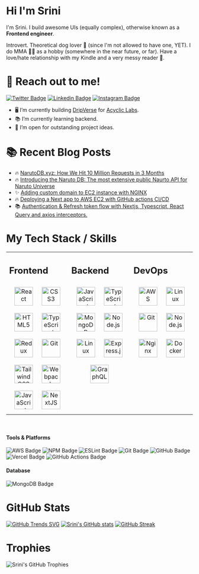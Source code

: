 # Hi I'm Srini

I'm Srini. I build awesome UIs (equally complex), otherwise known as a **Frontend engineer**.

Introvert. Theoretical dog lover 🐶 (since I'm not allowed to have one, YET). I do MMA 🥷🏼 as a hobby (somewhere in the near future, or far). Have a love/hate relationship with my Kindle and a very messy reader 📖.

# 🚀 Reach out to me!

[![Twitter Badge](https://img.shields.io/badge/-@Srinu53168-1ca0f1?style=flat&labelColor=1ca0f1&logo=twitter&logoColor=white&link=https://twitter.com/Srinu53168)](https://twitter.com/Srinu53168) [![Linkedin Badge](https://img.shields.io/badge/k-srinivas53168-0e76a8?style=flat&labelColor=0e76a8&logo=linkedin&logoColor=white)](https://www.linkedin.com/in/k-srinivas53168/) [![Instagram Badge](https://img.shields.io/badge/-@lurch_in_disguise-e84393?style=flat&labelColor=e84393&logo=instagram&logoColor=white)](https://instagram.com/lurch_in_disguise)

- 🖥️ I’m currently building [DripVerse](https://alpha.dripverse.org/) for [Acyclic Labs](https://acycliclabs.com/).
- 📚 I’m currently learning backend.
- 🔭 I’m open for outstanding project ideas.

# 📚 Recent Blog Posts
<!-- BLOGPOSTS:START -->
 - 🔥 [NarutoDB.xyz: How We Hit 10 Million Requests in 3 Months](https://srini-dev.hashnode.dev/narutodbxyz-how-we-hit-10-million-requests-in-3-months)
 - 🔥 [Introducing the Naruto DB: The most extensive public Naurto API for Naruto Universe](https://srini-dev.hashnode.dev/introducing-the-naruto-db-the-most-extensive-public-naurto-api-for-naruto-universe)
 - ✨ [Adding custom domain to EC2 instance with NGINX](https://srini-dev.hashnode.dev/adding-custom-domain-to-ec2-instance-with-nginx)
 - 🔥 [Deploying a Next app to AWS EC2 with GitHub actions CI/CD](https://srini-dev.hashnode.dev/deploying-a-next-app-to-aws-ec2-with-github-actions-cicd)
 - 📚 [Authentication &amp; Refresh token flow with Nextjs, Typescript, React Query and axios interceptors.](https://srini-dev.hashnode.dev/authentication-refresh-token-flow-with-nextjs-typescript-react-query-and-axios-interceptors)<!-- BLOGPOSTS:END -->


# My Tech Stack / Skills
<table><tr><td valign="top" width="33%">

## Frontend  
<div align="center">  
<a href="https://reactjs.org/" target="_blank"><img style="margin: 10px" src="https://profilinator.rishav.dev/skills-assets/react-original-wordmark.svg" alt="React" height="50" /></a>  
<a href="https://www.w3schools.com/css/" target="_blank"><img style="margin: 10px" src="https://profilinator.rishav.dev/skills-assets/css3-original-wordmark.svg" alt="CSS3" height="50" /></a>  
<a href="https://en.wikipedia.org/wiki/HTML5" target="_blank"><img style="margin: 10px" src="https://profilinator.rishav.dev/skills-assets/html5-original-wordmark.svg" alt="HTML5" height="50" /></a>  
<a href="https://www.typescriptlang.org/" target="_blank"><img style="margin: 10px" src="https://profilinator.rishav.dev/skills-assets/typescript-original.svg" alt="TypeScript" height="50" /></a>  
<a href="https://redux.js.org/" target="_blank"><img style="margin: 10px" src="https://profilinator.rishav.dev/skills-assets/redux-original.svg" alt="Redux" height="50" /></a>  
<a href="https://github.com/" target="_blank"><img style="margin: 10px" src="https://profilinator.rishav.dev/skills-assets/git-scm-icon.svg" alt="Git" height="50" /></a>  
<a href="https://www.tailwindcss.com/" target="_blank"><img style="margin: 10px" src="https://profilinator.rishav.dev/skills-assets/tailwindcss.svg" alt="Tailwind CSS" height="50" /></a>  
<a href="https://webpack.js.org/" target="_blank"><img style="margin: 10px" src="https://profilinator.rishav.dev/skills-assets/webpack-original.svg" alt="Webpack" height="50" /></a>  
<a href="https://www.javascript.com/" target="_blank"><img style="margin: 10px" src="https://profilinator.rishav.dev/skills-assets/javascript-original.svg" alt="JavaScript" height="50" /></a>  
<a href="https://nextjs.org/" target="_blank"><img style="margin: 10px" src="https://profilinator.rishav.dev/skills-assets/nextjs.png" alt="NextJS" height="50" /></a>  
</div>

</td><td valign="top" width="33%">

## Backend  
<div align="center">  
<a href="https://www.javascript.com/" target="_blank"><img style="margin: 10px" src="https://profilinator.rishav.dev/skills-assets/javascript-original.svg" alt="JavaScript" height="50" /></a>  
<a href="https://www.typescriptlang.org/" target="_blank"><img style="margin: 10px" src="https://profilinator.rishav.dev/skills-assets/typescript-original.svg" alt="TypeScript" height="50" /></a>  
<a href="https://www.mongodb.com/" target="_blank"><img style="margin: 10px" src="https://profilinator.rishav.dev/skills-assets/mongodb-original-wordmark.svg" alt="MongoDB" height="50" /></a>  
<a href="https://nodejs.org/" target="_blank"><img style="margin: 10px" src="https://profilinator.rishav.dev/skills-assets/nodejs-original-wordmark.svg" alt="Node.js" height="50" /></a>  
<a href="https://www.linux.org/" target="_blank"><img style="margin: 10px" src="https://profilinator.rishav.dev/skills-assets/linux-original.svg" alt="Linux" height="50" /></a>  
<a href="https://expressjs.com/" target="_blank"><img style="margin: 10px" src="https://profilinator.rishav.dev/skills-assets/express-original-wordmark.svg" alt="Express.js" height="50" /></a>  
<a href="https://graphql.org/" target="_blank"><img style="margin: 10px" src="https://profilinator.rishav.dev/skills-assets/graphql.png" alt="GraphQL" height="50" /></a>  
</div>

</td><td valign="top" width="33%">


## DevOps  
<div align="center">  
<a href="https://aws.amazon.com/" target="_blank"><img style="margin: 10px" src="https://profilinator.rishav.dev/skills-assets/amazonwebservices-original-wordmark.svg" alt="AWS" height="50" /></a>  
<a href="https://www.linux.org/" target="_blank"><img style="margin: 10px" src="https://profilinator.rishav.dev/skills-assets/linux-original.svg" alt="Linux" height="50" /></a>  
<a href="https://github.com/" target="_blank"><img style="margin: 10px" src="https://profilinator.rishav.dev/skills-assets/git-scm-icon.svg" alt="Git" height="50" /></a>  
<a href="https://nodejs.org/" target="_blank"><img style="margin: 10px" src="https://profilinator.rishav.dev/skills-assets/nodejs-original-wordmark.svg" alt="Node.js" height="50" /></a>  
<a href="https://www.nginx.com/" target="_blank"><img style="margin: 10px" src="https://profilinator.rishav.dev/skills-assets/nginx-original.svg" alt="Nginx" height="50" /></a>  
<a href="https://www.docker.com/" target="_blank"><img style="margin: 10px" src="https://profilinator.rishav.dev/skills-assets/docker-original-wordmark.svg" alt="Docker" height="50" /></a>  
</div>

</td></tr></table>  

<br/>  

#### Tools & Platforms
![AWS Badge](https://img.shields.io/badge/-Amazon%20AWS-232F3E?style=for-the-badge&labelColor=white&logo=Amazon-AWS&logoColor=232F3E)
![NPM Badge](https://img.shields.io/badge/-NPM-CB3837?style=for-the-badge&labelColor=white&logo=npm&logoColor=CB3837)
![ESLint Badge](https://img.shields.io/badge/-ESLint-4B32C3?style=for-the-badge&labelColor=white&logo=eslint&logoColor=4B32C3)
![Git Badge](https://img.shields.io/badge/-Git-F05032?style=for-the-badge&labelColor=white&logo=git&logoColor=F05032)
![GitHub Badge](https://img.shields.io/badge/-GitHub-181717?style=for-the-badge&labelColor=white&logo=GitHub&logoColor=181717)
![Vercel Badge](https://img.shields.io/badge/-Vercel-000000?style=for-the-badge&labelColor=white&logo=Vercel&logoColor=000000)
![GitHub Actions Badge](https://img.shields.io/badge/-GitHub%20Actions-2088FF?style=for-the-badge&labelColor=white&logo=GitHub-Actions&logoColor=2088FF)

#### Database
![MongoDB Badge](https://img.shields.io/badge/-MongoDB-47A248?style=for-the-badge&labelColor=white&logo=mongodb&logoColor=47A248)


# GitHub Stats
[![GitHub Trends SVG](https://api.githubtrends.io/user/svg/hellskater/langs)](https://githubtrends.io)
[![Srini's GitHub stats](https://github-readme-stats.vercel.app/api?username=hellskater)](https://github.com/anuraghazra/github-readme-stats)
[![GitHub Streak](https://github-readme-streak-stats.herokuapp.com?user=hellskater)](https://git.io/streak-stats)

# Trophies

![Srini's GitHub Trophies](https://github-profile-trophy.vercel.app/?username=hellskater&theme=onedark&no-frame=true&rank=C,B,A,AA,AAA,S,SS,SSS,SECRET&margin-w=15&margin-h=15)
